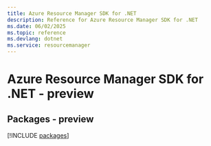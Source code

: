 ```yaml
---
title: Azure Resource Manager SDK for .NET
description: Reference for Azure Resource Manager SDK for .NET
ms.date: 06/02/2025
ms.topic: reference
ms.devlang: dotnet
ms.service: resourcemanager
---
```

# Azure Resource Manager SDK for .NET - preview
## Packages - preview
[!INCLUDE [packages](resource-manager-index.md)]